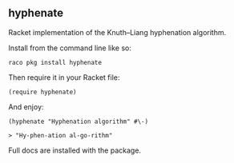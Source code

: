 hyphenate
---------

Racket implementation of the Knuth–Liang hyphenation algorithm.

Install from the command line like so:

    raco pkg install hyphenate

Then require it in your Racket file:

    (require hyphenate)
    
And enjoy:

    (hyphenate "Hyphenation algorithm" #\-)
    
    > "Hy-phen-ation al-go-rithm"
    
Full docs are installed with the package.
